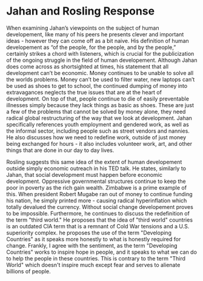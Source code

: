 # Jahan and Rosling Response

When examining Jahan’s viewpoints on the subject of human developement, like many of his peers he presents clever and important ideas - however they can come off as a bit naive. His definition of human developement as “of the people, for the people, and by the people,” certainly strikes a chord with listeners, which is crucial for the publicization of the ongoing struggle in the field of human developement. Although Jahan does come across as shortsighted at times, his statement that all development can’t be economic. Money continues to be unable to solve all the worlds problems. Money can’t be used to filter water, new laptops can’t be used as shoes to get to school, the continued dumping of money into extravagances neglects the true issues that are at the heart of development. On top of that, people continue to die of easily preventable illnesses simply because they lack things as basic as shoes. These are just a few of the problems that cannot be solved by money alone, they need radical global restructuring of the way that we look at development. Jahan specifically references youth employment and gendered work, as well as the informal sector, including people such as street vendors and nannies. He also discusses how we need to redefine work, outside of just money being exchanged for hours - it also includes volunteer work, art, and other things that are done in our day to day lives. 

Rosling suggests this same idea of the extent of human developement outside simply economic outreach in his TED talk. He states, similarly to Jahan, that social development must happen before economic development. Oppressive governmental structures continue to keep the poor in poverty as the rich gain wealth. Zimbabwe is a prime example of this. When president Robert Mugabe ran out of money to continue funding his nation, he simply printed more - causing radical hyperinflation which totally devalued the currency. Without social change developement proves to be impossible. Furthermore, he continues to discuss the redefinition of the term "third world." He proposes that the idea of "third world" countries is an outdated CIA term that is a remnant of Cold War tensions and a U.S. superiority complex. he proposes the use of the term "Developing Countries" as it speaks more honestly to what is honestly required for change. Frankly, I agree with the sentiment, as the term "Developing Countries" works to inspire hope in people, and it speaks to what we can do to help the people in these countries. This is contrary to the term "Third World" which doesn't inspire much except fear and serves to alienate billions of people. 
